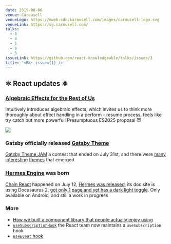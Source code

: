 ```yaml
---
date: 2019-08-06
venue: Carousell
venueLogo: https://mweb-cdn.karousell.com/images/carousell-logo.svg
venueLink: https://sg.carousell.com/
talks:
  - 8
  - 4
  - 1
  - 6
  - 5
issueLink: https://github.com/react-knowledgeable/talks/issues/3
title: '<RK⚡️ issue={1} />'
---
```


## ⚛️ React updates ⚛️

### [Algebraic Effects for the Rest of Us](https://overreacted.io/algebraic-effects-for-the-rest-of-us/) 

Intuitively introduces algebraic effects, which invites us to think more thoroughly about effect handling in a perform - resume process, feels like try catch but more powerful! Presumptuous ES2025 proposal 😈

![](https://overreacted.io/static/5fb19385d24afb94180b6ba9aeb2b8d4/79ad4/effects.jpg)

### Gatsby officially released [Gatsby Theme](https://www.gatsbyjs.org/docs/themes/what-are-gatsby-themes/) 

[Gatsby Theme JAM](https://themejam.gatsbyjs.org/) a contest that ended on July 31st, and there were [many](https://amsterdam.netlify.com/) [interesting](https://gatsby-theme-minimal.netlify.com/) [themes](https://github.com/vojtaholik/gatsby-theme-simplecast) that emerged

### [Hermes Engine](https://hermesengine.dev/) was born

[Chain React](https://infinite.red/ChainReactConf) happened on July 12, [Hermes was released](https://hermesengine.dev/), its doc site is using Docusaurus 2, [got only 1 page and yet has a dark light toggle](https://twitter.com/sebmck/status/1149386753012191232?s=20). Only available on Android, and still a work in progress
### More

- [How we built a component library that people actually enjoy using](https://medium.com/styled-components/how-to-build-a-great-component-library-a40d974a412d)
- [`useSubscriptionHook`](https://github.com/facebook/react/pull/15022) the React team now maintains a `useSubscription` hook
- [`useEvent` hook](https://github.com/facebook/react/pull/15927)
